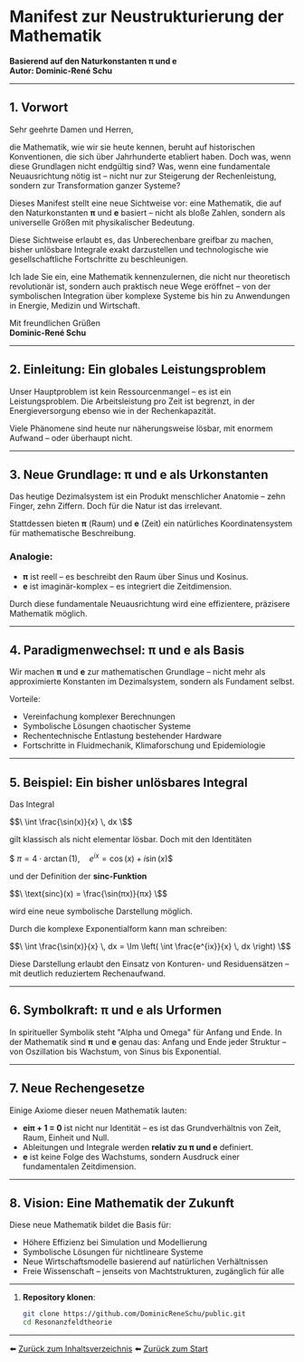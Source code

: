 # Manifest zur Neustrukturierung der Mathematik  
**Basierend auf den Naturkonstanten π und e**  
**Autor: Dominic-René Schu**

---

## 1. Vorwort

Sehr geehrte Damen und Herren,  

die Mathematik, wie wir sie heute kennen, beruht auf historischen Konventionen, die sich über Jahrhunderte etabliert haben. Doch was, wenn diese Grundlagen nicht endgültig sind? Was, wenn eine fundamentale Neuausrichtung nötig ist – nicht nur zur Steigerung der Rechenleistung, sondern zur Transformation ganzer Systeme?  

Dieses Manifest stellt eine neue Sichtweise vor: eine Mathematik, die auf den Naturkonstanten **π** und **e** basiert – nicht als bloße Zahlen, sondern als universelle Größen mit physikalischer Bedeutung.  

Diese Sichtweise erlaubt es, das Unberechenbare greifbar zu machen, bisher unlösbare Integrale exakt darzustellen und technologische wie gesellschaftliche Fortschritte zu beschleunigen.  

Ich lade Sie ein, eine Mathematik kennenzulernen, die nicht nur theoretisch revolutionär ist, sondern auch praktisch neue Wege eröffnet – von der symbolischen Integration über komplexe Systeme bis hin zu Anwendungen in Energie, Medizin und Wirtschaft.  

Mit freundlichen Grüßen  
**Dominic-René Schu**

---

## 2. Einleitung: Ein globales Leistungsproblem

Unser Hauptproblem ist kein Ressourcenmangel – es ist ein Leistungsproblem. Die Arbeitsleistung pro Zeit ist begrenzt, in der Energieversorgung ebenso wie in der Rechenkapazität.  

Viele Phänomene sind heute nur näherungsweise lösbar, mit enormem Aufwand – oder überhaupt nicht.  

---

## 3. Neue Grundlage: π und e als Urkonstanten

Das heutige Dezimalsystem ist ein Produkt menschlicher Anatomie – zehn Finger, zehn Ziffern. Doch für die Natur ist das irrelevant.  

Stattdessen bieten **π** (Raum) und **e** (Zeit) ein natürliches Koordinatensystem für mathematische Beschreibung.  

### Analogie:  
- **π** ist reell – es beschreibt den Raum über Sinus und Kosinus.  
- **e** ist imaginär-komplex – es integriert die Zeitdimension.  

Durch diese fundamentale Neuausrichtung wird eine effizientere, präzisere Mathematik möglich.

---

## 4. Paradigmenwechsel: π und e als Basis

Wir machen **π** und **e** zur mathematischen Grundlage – nicht mehr als approximierte Konstanten im Dezimalsystem, sondern als Fundament selbst.  

Vorteile:  
- Vereinfachung komplexer Berechnungen  
- Symbolische Lösungen chaotischer Systeme  
- Rechentechnische Entlastung bestehender Hardware  
- Fortschritte in Fluidmechanik, Klimaforschung und Epidemiologie  

---

## 5. Beispiel: Ein bisher unlösbares Integral

Das Integral

$$\
\int \frac{\sin(x)}{x} \, dx
\$$

gilt klassisch als nicht elementar lösbar. Doch mit den Identitäten  

$$\
π = 4 \cdot \arctan(1), \quad e^{ix} = \cos(x) + i \sin(x)
\$$

und der Definition der **sinc-Funktion**  

$$\
\text{sinc}(x) = \frac{\sin(πx)}{πx}
\$$

wird eine neue symbolische Darstellung möglich.  

Durch die komplexe Exponentialform kann man schreiben:

$$\
\int \frac{\sin(x)}{x} \, dx = \Im \left( \int \frac{e^{ix}}{x} \, dx \right)
\$$

Diese Darstellung erlaubt den Einsatz von Konturen- und Residuensätzen – mit deutlich reduziertem Rechenaufwand.  

---

## 6. Symbolkraft: π und e als Urformen

In spiritueller Symbolik steht "Alpha und Omega" für Anfang und Ende. In der Mathematik sind **π** und **e** genau das: Anfang und Ende jeder Struktur – von Oszillation bis Wachstum, von Sinus bis Exponential.  

---

## 7. Neue Rechengesetze

Einige Axiome dieser neuen Mathematik lauten:  

- **eiπ + 1 = 0** ist nicht nur Identität – es ist das Grundverhältnis von Zeit, Raum, Einheit und Null.  
- Ableitungen und Integrale werden **relativ zu π und e** definiert.  
- **e** ist keine Folge des Wachstums, sondern Ausdruck einer fundamentalen Zeitdimension.  

---

## 8. Vision: Eine Mathematik der Zukunft

Diese neue Mathematik bildet die Basis für:  

- Höhere Effizienz bei Simulation und Modellierung  
- Symbolische Lösungen für nichtlineare Systeme  
- Neue Wirtschaftsmodelle basierend auf natürlichen Verhältnissen  
- Freie Wissenschaft – jenseits von Machtstrukturen, zugänglich für alle  

---



1. **Repository klonen**:  
   ```bash
   git clone https://github.com/DominicReneSchu/public.git
   cd Resonanzfeldtheorie
   ```

---


⬅️ [Zurück zum Inhaltsverzeichnis](README.md)
⬅️ [Zurück zum Start](../README.md)